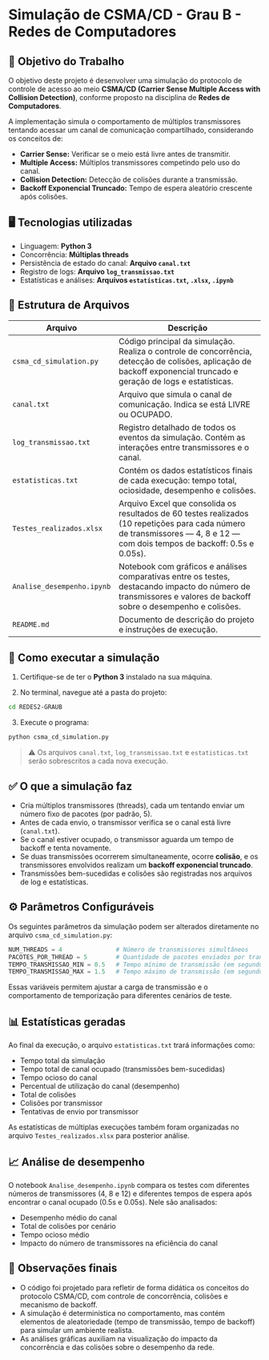 
# Simulação de CSMA/CD - Grau B - Redes de Computadores

## 🎯 Objetivo do Trabalho

O objetivo deste projeto é desenvolver uma simulação do protocolo de controle de acesso ao meio **CSMA/CD (Carrier Sense Multiple Access with Collision Detection)**, conforme proposto na disciplina de **Redes de Computadores**.

A implementação simula o comportamento de múltiplos transmissores tentando acessar um canal de comunicação compartilhado, considerando os conceitos de:

- **Carrier Sense:** Verificar se o meio está livre antes de transmitir.
- **Multiple Access:** Múltiplos transmissores competindo pelo uso do canal.
- **Collision Detection:** Detecção de colisões durante a transmissão.
- **Backoff Exponencial Truncado:** Tempo de espera aleatório crescente após colisões.

## 🖥️ Tecnologias utilizadas

- Linguagem: **Python 3**
- Concorrência: **Múltiplas threads**
- Persistência de estado do canal: **Arquivo `canal.txt`**
- Registro de logs: **Arquivo `log_transmissao.txt`**
- Estatísticas e análises: **Arquivos `estatisticas.txt`, `.xlsx`, `.ipynb`**

## 📁 Estrutura de Arquivos

| Arquivo | Descrição |
|---|---|
| `csma_cd_simulation.py` | Código principal da simulação. Realiza o controle de concorrência, detecção de colisões, aplicação de backoff exponencial truncado e geração de logs e estatísticas. |
| `canal.txt` | Arquivo que simula o canal de comunicação. Indica se está LIVRE ou OCUPADO. |
| `log_transmissao.txt` | Registro detalhado de todos os eventos da simulação. Contém as interações entre transmissores e o canal. |
| `estatisticas.txt` | Contém os dados estatísticos finais de cada execução: tempo total, ociosidade, desempenho e colisões. |
| `Testes_realizados.xlsx` | Arquivo Excel que consolida os resultados de 60 testes realizados (10 repetições para cada número de transmissores — 4, 8 e 12 — com dois tempos de backoff: 0.5s e 0.05s). |
| `Analise_desempenho.ipynb` | Notebook com gráficos e análises comparativas entre os testes, destacando impacto do número de transmissores e valores de backoff sobre o desempenho e colisões. |
| `README.md` | Documento de descrição do projeto e instruções de execução. |

## 🚀 Como executar a simulação

1. Certifique-se de ter o **Python 3** instalado na sua máquina.

2. No terminal, navegue até a pasta do projeto:

```bash
cd REDES2-GRAUB
```

3. Execute o programa:

```bash
python csma_cd_simulation.py
```

> ⚠️ Os arquivos `canal.txt`, `log_transmissao.txt` e `estatisticas.txt` serão sobrescritos a cada nova execução.

## ✅ O que a simulação faz

- Cria múltiplos transmissores (threads), cada um tentando enviar um número fixo de pacotes (por padrão, 5).
- Antes de cada envio, o transmissor verifica se o canal está livre (`canal.txt`).
- Se o canal estiver ocupado, o transmissor aguarda um tempo de backoff e tenta novamente.
- Se duas transmissões ocorrerem simultaneamente, ocorre **colisão**, e os transmissores envolvidos realizam um **backoff exponencial truncado**.
- Transmissões bem-sucedidas e colisões são registradas nos arquivos de log e estatísticas.


## ⚙️ Parâmetros Configuráveis

Os seguintes parâmetros da simulação podem ser alterados diretamente no arquivo `csma_cd_simulation.py`:

```python
NUM_THREADS = 4               # Número de transmissores simultâneos
PACOTES_POR_THREAD = 5        # Quantidade de pacotes enviados por transmissor
TEMPO_TRANSMISSAO_MIN = 0.5   # Tempo mínimo de transmissão (em segundos)
TEMPO_TRANSMISSAO_MAX = 1.5   # Tempo máximo de transmissão (em segundos)
```

Essas variáveis permitem ajustar a carga de transmissão e o comportamento de temporização para diferentes cenários de teste.


## 📊 Estatísticas geradas

Ao final da execução, o arquivo `estatisticas.txt` trará informações como:

- Tempo total da simulação
- Tempo total de canal ocupado (transmissões bem-sucedidas)
- Tempo ocioso do canal
- Percentual de utilização do canal (desempenho)
- Total de colisões
- Colisões por transmissor
- Tentativas de envio por transmissor

As estatísticas de múltiplas execuções também foram organizadas no arquivo `Testes_realizados.xlsx` para posterior análise.

## 📈 Análise de desempenho

O notebook `Analise_desempenho.ipynb` compara os testes com diferentes números de transmissores (4, 8 e 12) e diferentes tempos de espera após encontrar o canal ocupado (0.5s e 0.05s). Nele são analisados:

- Desempenho médio do canal
- Total de colisões por cenário
- Tempo ocioso médio
- Impacto do número de transmissores na eficiência do canal

## 📌 Observações finais

- O código foi projetado para refletir de forma didática os conceitos do protocolo CSMA/CD, com controle de concorrência, colisões e mecanismo de backoff.
- A simulação é determinística no comportamento, mas contém elementos de aleatoriedade (tempo de transmissão, tempo de backoff) para simular um ambiente realista.
- As análises gráficas auxiliam na visualização do impacto da concorrência e das colisões sobre o desempenho da rede.
